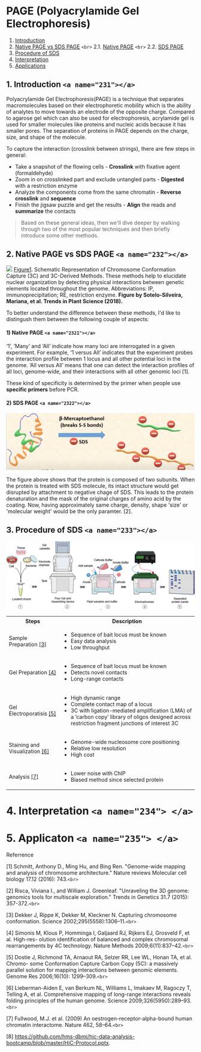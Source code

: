 # PAGE (Polyacrylamide Gel Electrophoresis)

1. [Introduction](#231)
2. [Native PAGE vs SDS PAGE](#232) `<br>`
   2.1. [Native PAGE](#2321) `<br>`
   2.2. [SDS PAGE](#2322)
3. [Procedure of SDS](#235)
4. [Interpretation](#233)
5. [Applications](#234)

## 1. Introduction `<a name="231"></a>`

Polyacrylamide Gel Electrophoresis(PAGE) is a technique that separates macromolecules based on their electrophoretic mobility which is the ability of analytes to move towards an electrode of the opposite charge. Compared to agarose gel which can also be used for electrophoresis, acrylamide gel is used for smaller molecules like proteins and nucleic acids because it has smaller pores. The separation of proteins in PAGE depends on the charge, size, and shape of the molecule.

To capture the interaction (crosslink between strings), there are few steps in general:

- Take a snapshot of the flowing cells - **Crosslink** with fixative agent (formaldehyde)
- Zoom in on crosslinked part and exclude untangled parts - **Digested** with a restriction enzyme
- Analyze the components come from the same chromatin - **Reverse crosslink** and **sequence**
- Finish the jigsaw puzzle and get the results - **Align** the reads and **summarize** the contacts

> Based on these general ideas, then we'll dive deeper by walking through two of the most popular  techniques and then briefly introduce some other methods.

## 2. Native PAGE vs SDS PAGE `<a name="232"></a>`

![](/assets/1-s2.0-S1360138518300827-gr1b2_lrg.jpg)
[Figure1](https://doi.org/10.1016/j.tplants.2018.03.014). Schematic Representation of Chromosome Conformation Capture (3C) and 3C-Derived Methods. These methods help to elucidate nuclear organization by detecting physical interactions between genetic elements located throughout the genome. Abbreviations: IP, immunoprecipitation; RE, restriction enzyme. **Figure by Sotelo-Silveira, Mariana, et al. Trends in Plant Science (2018).**

To better understand the difference between these methods, I'd like to distingush them between the following couple of aspects:

#### 1) Native PAGE `<a name="2321"></a>`

‘1’, ‘Many’ and ‘All’ indicate how many loci are interrogated in a given experiment. For example, ‘1 versus All’ indicates that the experiment probes the interaction profile between 1 locus and all other potential loci in the genome. ‘All versus All’ means that one can detect the interaction profiles of all loci, genome-wide, and their interactions with all other genomic loci [1].

These kind of specificity is determined by the primer when people use **specific primers** before PCR.

#### 2) SDS PAGE `<a name="2322"></a>`

![1702354442303](image/PAGE/1702354442303.png)

The figure above shows that the protein is composed of two subunits. When the protein is treated with SDS molecule, its intact structure would get disrupted by attachment to negative chage of SDS. This leads to the protein denaturation and the mask of the original charges of amino acid by the coating. Now, having approximately same charge, density, shape 'size' or 'molecular weight' would be the only paramter. [2].

## 3. Procedure of SDS `<a name="233"></a>`

![1702368233069](image/PAGE/1702368233069.png)

<table>
 <tbody>
    <tr>
        <th>Steps</td>
        <th>Description</td>
    </tr>
    <tr>
        <td>Sample Preparation <a href="http://refhub.elsevier.com/S2001-0370(17)30093-4/rf0535">[3]</a></td>
        <td><ul><li>Sequence of bait locus must be known</li><li>Easy data analysis</li><li>Low throughput</li></ul></td>
    </tr>
    <tr>
    <td>Gel Preparation <a href="http://refhub.elsevier.com/S2001-0370(17)30093-4/rf0545">[4]</a></td>
    <td><ul><li>Sequence of bait locus must be known</li><li>Detects novel contacts</li><li>Long-range contacts</li></ul></td>
    </tr>
    <tr>
    <td>Gel Electroporatisis <a href="http://refhub.elsevier.com/S2001-0370(17)30093-4/rf0550">[5]</a></td>
    <td><ul><li>High dynamic range</li><li>Complete contact map of a locus</li><li>3C with ligation-mediated amplification (LMA) of a ‘carbon copy’ library of oligos designed across restriction fragment junctions of interest
3C</li></ul></td>
    </tr>
    <tr>
    <td>Staining and Visualization <a href="http://refhub.elsevier.com/S2001-0370(17)30093-4/rf0300">[6]</a></td>
    <td><ul><li>Genome-wide nucleosome core positioning</li><li>Relative low resolution</li><li>High cost</li></ul></td>
    </tr>
    <tr>
    <td>Analysis <a href="http://refhub.elsevier.com/S0168-9525(15)00063-3/sbref1405">[7]</a></td>
    <td><ul><li>Lower noise with ChIP</li><li>Biased method since selected protein</li></ul></td>
    </tr>
 </tbody>
</table>

# 4. Interpretation `<a name="234"> </a>`

# 5. Applicaton `<a name="235"> </a>`

Referrence

[1] Schmitt, Anthony D., Ming Hu, and Bing Ren. "Genome-wide mapping and analysis of chromosome architecture." Nature reviews Molecular cell biology 17.12 (2016): 743.`<br>`

[2] Risca, Viviana I., and William J. Greenleaf. "Unraveling the 3D genome: genomics tools for multiscale exploration." Trends in Genetics 31.7 (2015): 357-372.`<br>`

[3] Dekker J, Rippe K, Dekker M, Kleckner N. Capturing chromosome conformation. Science 2002;295(5558):1306–11.`<br>`

[4] Simonis M, Klous P, Homminga I, Galjaard RJ, Rijkers EJ, Grosveld F, et al. High-res- olution identification of balanced and complex chromosomal rearrangements by 4C technology. Nature Methods 2009;6(11):837–42.`<br>`

[5] Dostie J, Richmond TA, Arnaout RA, Selzer RR, Lee WL, Honan TA, et al. Chromo- some Conformation Capture Carbon Copy (5C): a massively parallel solution for mapping interactions between genomic elements. Genome Res 2006;16(10): 1299–309.`<br>`

[6] Lieberman-Aiden E, van Berkum NL, Williams L, Imakaev M, Ragoczy T, Telling A, et al. Comprehensive mapping of long-range interactions reveals folding principles of the human genome. Science 2009;326(5950):289–93.`<br>`

[7] Fullwood, M.J. et al. (2009) An oestrogen-receptor-alpha-bound human chromatin interactome. Nature 462, 58–64.`<br>`

[8] https://github.com/hms-dbmi/hic-data-analysis-bootcamp/blob/master/HiC-Protocol.pptx.
